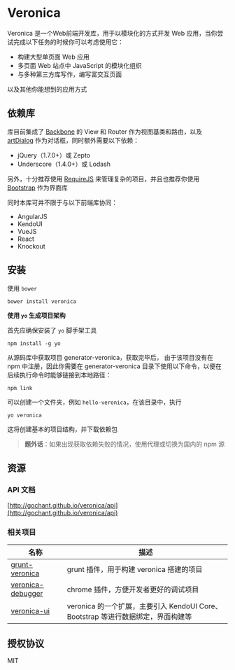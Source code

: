 
# Veronica 

Veronica 是一个Web前端开发库，用于以模块化的方式开发 Web 应用，当你尝试完成以下任务的时候你可以考虑使用它：

* 构建大型单页面 Web 应用
* 多页面 Web 站点中 JavaScript 的模块化组织
* 与多种第三方库写作，编写富交互页面

以及其他你能想到的应用方式

## 依赖库

库目前集成了 [Backbone](http://backbonejs.org/) 的 View 和 Router 作为视图基类和路由，以及 [artDialog](http://aui.github.io/artDialog/) 作为对话框，同时额外需要以下依赖：

* jQuery（1.7.0+）或 Zepto
* Underscore（1.4.0+）或 Lodash

另外，十分推荐使用 [RequireJS](http://requirejs.org/) 来管理复杂的项目，并且也推荐你使用 [Bootstrap](http://getbootstrap.com/) 作为界面库

同时本库可并不限于与以下前端库协同：

* AngularJS
* KendoUI
* VueJS
* React
* Knockout

## 安装

使用 `bower`

```
bower install veronica
```

**使用 `yo` 生成项目架构**

首先应确保安装了 `yo` 脚手架工具

```
npm install -g yo
```

从源码库中获取项目 generator-veronica，获取完毕后，
由于该项目没有在 npm 中注册，因此你需要在 generator-veronica 目录下使用以下命令，以便在后续执行命令时能够链接到本地路径：

```
npm link
```

可以创建一个文件夹，例如 `hello-veronica`，在该目录中，执行

```
yo veronica
```

这将创建基本的项目结构，并下载依赖包

> **题外话**：如果出现获取依赖失败的情况，使用代理或切换为国内的 npm 源


## 资源

### API 文档

[http://gochant.github.io/veronica/api](http://gochant.github.io/veronica/api)

### 相关项目

|名称|描述|
|---|---|
|[grunt-veronica](https://github.com/gochant/grunt-veronica)|grunt 插件，用于构建 veronica 搭建的项目|
|[veronica-debugger](https://github.com/gochant/veronica-debugger)|chrome 插件，方便开发者更好的调试项目|
|[veronica-ui](https://github.com/gochant/veronica-ui)|veronica 的一个扩展，主要引入 KendoUI Core、Bootstrap 等进行数据绑定，界面构建等|


## 授权协议

MIT